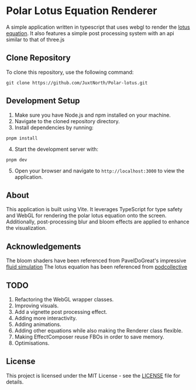 # Polar Lotus Equation Renderer

A simple application written in typescript that uses webgl to render the [lotus equation](https://podcollective.com/polar-graph-art-quickgraph-a/lotus-equasion/). It also features a simple post processing system with an api similar to that of three.js

## Clone Repository

To clone this repository, use the following command:

```
git clone https://github.com/JuxtNorth/Polar-lotus.git
```

## Development Setup

1. Make sure you have Node.js and npm installed on your machine.
2. Navigate to the cloned repository directory.
3. Install dependencies by running:

```
pnpm install
```

4. Start the development server with:

```
pnpm dev
```

5. Open your browser and navigate to `http://localhost:3000` to view the application.

## About

This application is built using Vite. It leverages TypeScript for type safety and WebGL for rendering the polar lotus equation onto the screen. Additionally, post-processing blur and bloom effects are applied to enhance the visualization.

## Acknowledgements

The bloom shaders have been referenced from PavelDoGreat's impressive [fluid simulation](https://github.com/PavelDoGreat/WebGL-Fluid-Simulation)
The lotus equation has been referenced from [podcollective](https://podcollective.com/polar-graph-art-quickgraph-a/lotus-equasion/)

## TODO

1. Refactoring the WebGL wrapper classes.
2. Improving visuals.
3. Add a vignette post processing effect.
4. Adding more interactivity.
5. Adding animations.
6. Adding other equations while also making the Renderer class flexible.
7. Making EffectComposer reuse FBOs in order to save memory.
8. Optimisations.

## License

This project is licensed under the MIT License - see the [LICENSE](LICENSE) file for details.
